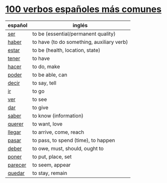# [100 verbos españoles más comunes](https://www.linguasorb.com/spanish/verbs/most-common-verbs/)

| español                        | inglés                                    |
|--------------------------------|-------------------------------------------|
| [ser](./dict/s/ser.md)         | to be (essential/permanent quality)       |
| [haber](./dict/h/haber.md)     | to have (to do something, auxiliary verb) |
| [estar](./dict/e/estar.md)     | to be (health, location, state)           |
| [tener](./dict/t/tener.md)     | to have                                   |
| [hacer](./dict/h/hacer.md)     | to do, make                               |
| [poder](./dict/p/poder.md)     | to be able, can                           |
| [decir](./dict/d/decir.md)     | to say, tell                              |
| [ir](./dict/i/ir.md)           | to go                                     |
| [ver](./dict/v/ver.md)         | to see                                    |
| [dar](./dict/d/dar.md)         | to give                                   |
| [saber](./dict/s/saber.md)     | to know (information)                     |
| [querer](./dict/q/querer.md)   | to want, love                             |
| [llegar](./dict/ll/llegar.md)  | to arrive, come, reach                    |
| [pasar](./dict/p/pasar.md)     | to pass, to spend (time), to happen       |
| [deber](./dict/d/deber.md)     | to owe, must, should, ought to            |
| [poner](./dict/p/poner.md)     | to put, place, set                        |
| [parecer](./dict/p/parecer.md) | to seem, appear                           |
| [quedar](./dict/q/quedar.md)   | to stay, remain                           |
